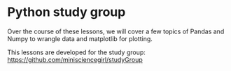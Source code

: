 # Python study group

Over the course of these lessons, we will cover a few topics of Pandas and Numpy to wrangle data and matplotlib for plotting. 

This lessons are developed for the study group: https://github.com/minisciencegirl/studyGroup

